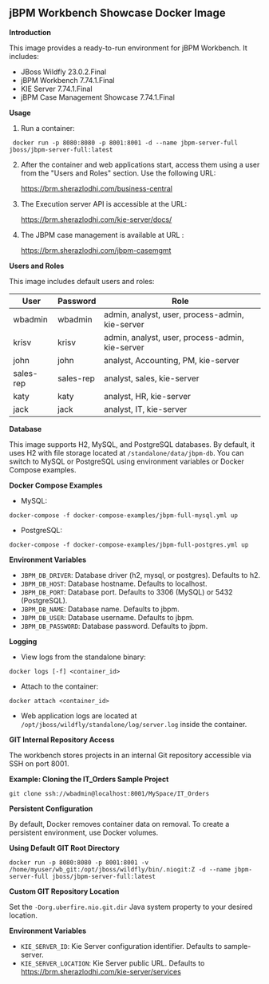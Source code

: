 ## jBPM Workbench Showcase Docker Image


**Introduction**

This image provides a ready-to-run environment for jBPM Workbench. It includes:

* JBoss Wildfly 23.0.2.Final
* jBPM Workbench 7.74.1.Final
* KIE Server 7.74.1.Final
* jBPM Case Management Showcase 7.74.1.Final

**Usage**

1. Run a container:

` docker run -p 8080:8080 -p 8001:8001 -d --name jbpm-server-full jboss/jbpm-server-full:latest`

2. After the container and web applications start, access them using a user from the "Users and Roles" section. Use the following URL:

   https://brm.sherazlodhi.com/business-central

4. The Execution server API is accessible at the URL:

   https://brm.sherazlodhi.com/kie-server/docs/

6. The JBPM case management is available at URL :
  
   https://brm.sherazlodhi.com/jbpm-casemgmt

**Users and Roles**

This image includes default users and roles:

| User | Password | Role |
|---|---|---|
| wbadmin | wbadmin | admin, analyst, user, process-admin, kie-server |
| krisv | krisv | admin, analyst, user, process-admin, kie-server |
| john | john | analyst, Accounting, PM, kie-server |
| sales-rep | sales-rep | analyst, sales, kie-server |
| katy | katy | analyst, HR, kie-server |
| jack | jack | analyst, IT, kie-server |

**Database**

This image supports H2, MySQL, and PostgreSQL databases. By default, it uses H2 with file storage located at `/standalone/data/jbpm-db`. You can switch to MySQL or PostgreSQL using environment variables or Docker Compose examples.

**Docker Compose Examples**

* MySQL:

`docker-compose -f docker-compose-examples/jbpm-full-mysql.yml up`


* PostgreSQL:

`docker-compose -f docker-compose-examples/jbpm-full-postgres.yml up`


**Environment Variables**

* `JBPM_DB_DRIVER`: Database driver (h2, mysql, or postgres). Defaults to h2.
* `JBPM_DB_HOST`: Database hostname. Defaults to localhost.
* `JBPM_DB_PORT`: Database port. Defaults to 3306 (MySQL) or 5432 (PostgreSQL).
* `JBPM_DB_NAME`: Database name. Defaults to jbpm.
* `JBPM_DB_USER`: Database username. Defaults to jbpm.
* `JBPM_DB_PASSWORD`: Database password. Defaults to jbpm.

**Logging**

* View logs from the standalone binary:

`docker logs [-f] <container_id>`


* Attach to the container:

`docker attach <container_id>`


* Web application logs are located at `/opt/jboss/wildfly/standalone/log/server.log` inside the container.

**GIT Internal Repository Access**

The workbench stores projects in an internal Git repository accessible via SSH on port 8001.

**Example: Cloning the IT_Orders Sample Project**

`git clone ssh://wbadmin@localhost:8001/MySpace/IT_Orders`


**Persistent Configuration**

By default, Docker removes container data on removal. To create a persistent environment, use Docker volumes.

**Using Default GIT Root Directory**

`docker run -p 8080:8080 -p 8001:8001 -v /home/myuser/wb_git:/opt/jboss/wildfly/bin/.niogit:Z -d --name jbpm-server-full jboss/jbpm-server-full:latest`


**Custom GIT Repository Location**

Set the `-Dorg.uberfire.nio.git.dir` Java system property to your desired location.

**Environment Variables**

* `KIE_SERVER_ID`: Kie Server configuration identifier. Defaults to sample-server.
* `KIE_SERVER_LOCATION`: Kie Server public URL. Defaults to https://brm.sherazlodhi.com/kie-server/services
